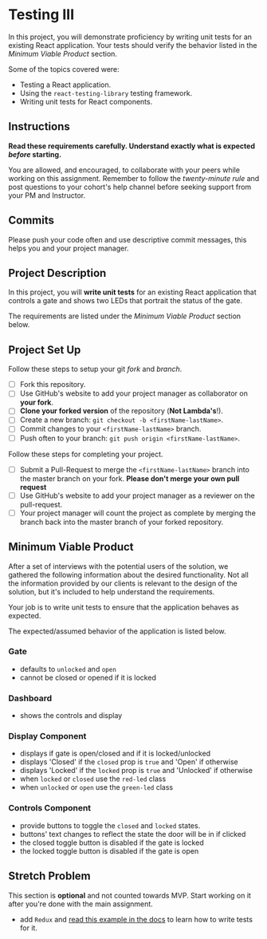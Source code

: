 # Testing III

In this project, you will demonstrate proficiency by writing unit tests for an existing React application. Your tests should verify the behavior listed in the _Minimum Viable Product_ section.

Some of the topics covered were:

-  Testing a React application.
-  Using the `react-testing-library` testing framework.
-  Writing unit tests for React components.

## Instructions

**Read these requirements carefully. Understand exactly what is expected _before_ starting.**

You are allowed, and encouraged, to collaborate with your peers while working on this assignment. Remember to follow the _twenty-minute rule_ and post questions to your cohort's help channel before seeking support from your PM and Instructor.

## Commits

Please push your code often and use descriptive commit messages, this helps you and your project manager.

## Project Description

In this project, you will **write unit tests** for an existing React application that controls a gate and shows two LEDs that portrait the status of the gate.

The requirements are listed under the _Minimum Viable Product_ section below.

## Project Set Up

Follow these steps to setup your git _fork_ and _branch_.

-  [ ] Fork this repository.
-  [ ] Use GitHub's website to add your project manager as collaborator on **your fork**.
-  [ ] **Clone your forked version** of the repository (**Not Lambda's**!).
-  [ ] Create a new branch: `git checkout -b <firstName-lastName>`.
-  [ ] Commit changes to your `<firstName-lastName>` branch.
-  [ ] Push often to your branch: `git push origin <firstName-lastName>`.

Follow these steps for completing your project.

-  [ ] Submit a Pull-Request to merge the `<firstName-lastName>` branch into the master branch on your fork. **Please don't merge your own pull request**
-  [ ] Use GitHub's website to add your project manager as a reviewer on the pull-request.
-  [ ] Your project manager will count the project as complete by merging the branch back into the master branch of your forked repository.

## Minimum Viable Product

After a set of interviews with the potential users of the solution, we gathered the following information about the desired functionality. Not all the information provided by our clients is relevant to the design of the solution, but it's included to help understand the requirements.

Your job is to write unit tests to ensure that the application behaves as expected.

The expected/assumed behavior of the application is listed below.

### Gate

-  defaults to `unlocked` and `open`
-  cannot be closed or opened if it is locked

### Dashboard

-  shows the controls and display

### Display Component

-  displays if gate is open/closed and if it is locked/unlocked
-  displays 'Closed' if the `closed` prop is `true` and 'Open' if otherwise
-  displays 'Locked' if the `locked` prop is `true` and 'Unlocked' if otherwise
-  when `locked` or `closed` use the `red-led` class
-  when `unlocked` or `open` use the `green-led` class

### Controls Component

-  provide buttons to toggle the `closed` and `locked` states.
-  buttons' text changes to reflect the state the door will be in if clicked
-  the closed toggle button is disabled if the gate is locked
-  the locked toggle button is disabled if the gate is open

## Stretch Problem

This section is **optional** and not counted towards MVP. Start working on it after you're done with the main assignment.

-  add `Redux` and [read this example in the docs](https://testing-library.com/docs/example-react-redux) to learn how to write tests for it.
